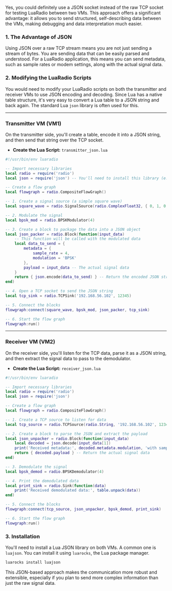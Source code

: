 Yes, you could definitely use a JSON socket instead of the raw TCP socket for testing LuaRadio between two VMs. This approach offers a significant advantage: it allows you to send structured, self-describing data between the VMs, making debugging and data interpretation much easier.

### 1\. The Advantage of JSON

Using JSON over a raw TCP stream means you are not just sending a stream of bytes. You are sending data that can be easily parsed and understood. For a LuaRadio application, this means you can send metadata, such as sample rates or modem settings, along with the actual signal data.

### 2\. Modifying the LuaRadio Scripts

You would need to modify your LuaRadio scripts on both the transmitter and receiver VMs to use JSON encoding and decoding. Since Lua has a native table structure, it's very easy to convert a Lua table to a JSON string and back again. The standard Lua `json` library is often used for this.

-----

### Transmitter VM (VM1)

On the transmitter side, you'll create a table, encode it into a JSON string, and then send that string over the TCP socket.

  * **Create the Lua Script:** `transmitter_json.lua`

<!-- end list -->

```lua
#!/usr/bin/env luaradio

-- Import necessary libraries
local radio = require('radio')
local json = require('json') -- You'll need to install this library (e.g., `luarocks install luajson`)

-- Create a flow graph
local flowgraph = radio.CompositeFlowGraph()

-- 1. Create a signal source (a simple square wave)
local square_wave = radio.SignalSource(radio.ComplexFloat32, { 0, 1, 0, -1 })

-- 2. Modulate the signal
local bpsk_mod = radio.BPSKModulator(4)

-- 3. Create a block to package the data into a JSON object
local json_packer = radio.Block(function(input_data)
    -- This function will be called with the modulated data
    local data_to_send = {
        metadata = {
            sample_rate = 4,
            modulation = 'BPSK'
        },
        payload = input_data -- The actual signal data
    }
    return { json.encode(data_to_send) } -- Return the encoded JSON string
end)

-- 4. Open a TCP socket to send the JSON string
local tcp_sink = radio.TCPSink('192.168.56.102', 12345)

-- 5. Connect the blocks
flowgraph:connect(square_wave, bpsk_mod, json_packer, tcp_sink)

-- 6. Start the flow graph
flowgraph:run()
```

-----

### Receiver VM (VM2)

On the receiver side, you'll listen for the TCP data, parse it as a JSON string, and then extract the signal data to pass to the demodulator.

  * **Create the Lua Script:** `receiver_json.lua`

<!-- end list -->

```lua
#!/usr/bin/env luaradio

-- Import necessary libraries
local radio = require('radio')
local json = require('json')

-- Create a flow graph
local flowgraph = radio.CompositeFlowGraph()

-- 1. Create a TCP source to listen for data
local tcp_source = radio.TCPSource(radio.String, '192.168.56.102', 12345)

-- 2. Create a block to parse the JSON and extract the payload
local json_unpacker = radio.Block(function(input_data)
    local decoded = json.decode(input_data[1])
    print('Received metadata:', decoded.metadata.modulation, 'with sample rate', decoded.metadata.sample_rate)
    return { decoded.payload } -- Return the actual signal data
end)

-- 3. Demodulate the signal
local bpsk_demod = radio.BPSKDemodulator(4)

-- 4. Print the demodulated data
local print_sink = radio.Sink(function(data)
    print('Received demodulated data:', table.unpack(data))
end)

-- 5. Connect the blocks
flowgraph:connect(tcp_source, json_unpacker, bpsk_demod, print_sink)

-- 6. Start the flow graph
flowgraph:run()
```

### 3\. Installation

You'll need to install a Lua JSON library on both VMs. A common one is `luajson`. You can install it using `luarocks`, the Lua package manager.

```bash
luarocks install luajson
```

This JSON-based approach makes the communication more robust and extensible, especially if you plan to send more complex information than just the raw signal data.

